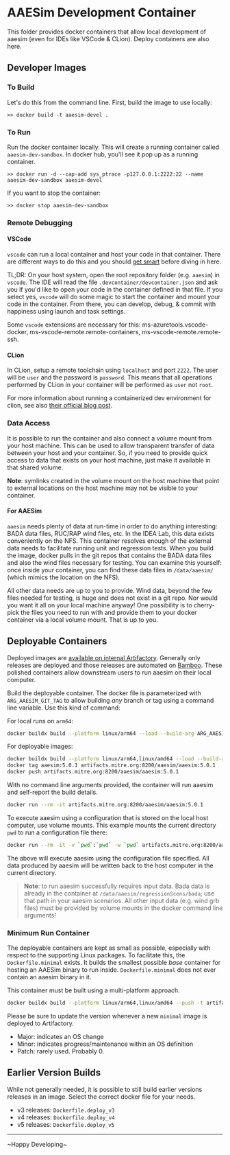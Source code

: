# AAESim Development Container

This folder provides docker containers that allow local development of aaesim (even for IDEs like VSCode & CLion). Deploy containers are also here.

## Developer Images

### To Build

Let's do this from the command line. First, build the image to use locally:

`>> docker build -t aaesim-devel .`

### To Run

Run the docker container locally. This will create a running container called `aaesim-dev-sandbox`. In docker hub, you'll see it pop up as a running container.

`>> docker run -d --cap-add sys_ptrace -p127.0.0.1:2222:22 --name aaesim-dev-sandbox aaesim-devel`

If you want to stop the container:

`>> docker stop aaesim-dev-sandbox`

### Remote Debugging

#### VSCode

`vscode` can run a local container and host your code in that container. There are different ways to do this and you should [get smart](https://code.visualstudio.com/docs/containers/overview) before diving in here.

TL;DR: On your host system, open the root repository folder (e.g. `aaesim`) in `vscode`. The IDE will read the file `.devcontainer/devcontainer.json` and ask you if you'd like to open your code in the container defined in that file. If you select yes, `vscode` will do some magic to start the container and mount your code in the container. From there, you can develop, debug, & commit with happiness using launch and task settings.

Some `vscode` extensions are necessary for this: ms-azuretools.vscode-docker, ms-vscode-remote.remote-containers, ms-vscode-remote.remote-ssh.

#### CLion

In CLion, setup a remote toolchain using `localhost` and port `2222`. The user will be `user` and the password is `password`. This means that all operations performed by CLion in your container will be performed as `user` not `root`.

For more information about running a containerized dev environment for clion, see also [their official blog post](https://blog.jetbrains.com/clion/2020/01/using-docker-with-clion/).

### Data Access

It is possible to run the container and also connect a volume mount from your host machine. This can be used to allow transparent transfer of data between your host and your container. So, if you need to provide quick access to data that exists on your host machine, just make it available in that shared volume.

**Note**: symlinks created in the volume mount on the host machine that point to external locations on the host machine may not be visible to your container.

#### For AAESim

`aaesim` needs plenty of data at run-time in order to do anything interesting: BADA data files, RUC/RAP wind files, etc. In the IDEA Lab, this data exists conveniently on the NFS. This container resolves enough of the external data needs to facilitate running unit and regression tests. When you build the image, docker pulls in the git repos that contains the BADA data files and also the wind files necessary for testing. You can examine this yourself: once inside your container, you can find these data files in `/data/aaesim/` (which mimics the location on the NFS).

All other data needs are up to you to provide. Wind data, beyond the few files needed for testing, is huge and does not exist in a git repo. Nor would you want it all on your local machine anyway! One possibility is to cherry-pick the files you need to run with and provide them to your docker container via a local volume mount. That is up to you.

## Deployable Containers

Deployed images are [available on internal Artifactory](https://artifacts.mitre.org/ui/repos/tree/General/docker-local/docker/aaesim). Generally only releases are deployed and those releases are automated on [Bamboo](https://pandafood.mitre.org/browse/AAES-AAESTAGS). These polished containers allow downstream users to run aaesim on their local computer.

Build the deployable container. The docker file is parameterized with `ARG_AAESIM_GIT_TAG` to allow building _any_ branch or tag using a command line variable. Use this kind of command:

For local runs on `arm64`:

```bash
docker buildx build --platform linux/arm64 --load --build-arg ARG_AAESIM_GIT_TAG=v5.0.1 -t aaesim:5.0.1 -f Dockerfile.deploy_v5 .
```

For deployable images:

```bash
docker buildx build --platform linux/arm64,linux/amd64 --load --build-arg ARG_AAESIM_GIT_TAG=v5.0.1 -t aaesim:5.0.1 -f Dockerfile.deploy_v5 .
docker tag aaesim:5.0.1 artifacts.mitre.org:8200/aaesim/aaesim:5.0.1
docker push artifacts.mitre.org:8200/aaesim/aaesim:5.0.1
```

With no command line arguments provided, the container will run aaesim and self-report the build details.

```bash
docker run --rm -it artifacts.mitre.org:8200/aaesim/aaesim:5.0.1
```

To execute aaesim using a configuration that is stored on the local host computer, use volume mounts. This example mounts the current directory `pwd` to run a configuration file there:

```bash
docker run --rm -it -v `pwd`:`pwd` -w `pwd` artifacts.mitre.org:8200/aaesim/aaesim:5.0.1 ./<config-file>
```

The above will execute aaesim using the configuration file specified. All data produced by aaesim will be written back to the host computer in the current directory.

> **Note**: to run aaesim successfully requires input data. Bada data is already in the container at `/data/aaesim/regressionScens/bada`; use that path in your aaesim scenarios. All other input data (e.g. wind grb files) must be provided by volume mounts in the docker command line arguments!

### Minimum Run Container

The deployable containers are kept as small as possible, especially with respect to the supporting Linux packages. To facilitate this, the `Dockerfile.minimal` exists. It builds the smallest possible _base_ container for hosting an AAESim binary to run inside. `Dockerfile.minimal` does not ever contain an aaesim binary in it.

This container must be built using a multi-platform approach.

```bash
docker buildx build --platform linux/arm64,linux/amd64 --push -t artifacts.mitre.org:8200/aaesim/aaesim-minimal:2.2.0 -f Dockerfile.minimal .
```

Please be sure to update the version whenever a new `minimal` image is deployed to Artifactory.

- Major: indicates an OS change
- Minor: indicates progress/maintenance within an OS definition
- Patch: rarely used. Probably 0.

## Earlier Version Builds

While not generally needed, it is possible to still build earlier versions releases in an image. Select the correct docker file for your needs.

- v3 releases: `Dockerfile.deploy_v3`
- v4 releases: `Dockerfile.deploy_v4`
- v5 releases: `Dockerfile.deploy_v5`

----

~Happy Developing~
